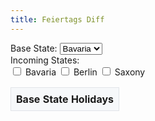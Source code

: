 ```yaml
---
title: Feiertags Diff
---
```


<div>
  <label for="base-state">Base State:</label>
  <select id="base-state" name="base-state" onchange="compareHolidays()">
    <option value="Bavaria">Bavaria</option>
    <option value="Berlin">Berlin</option>
    <option value="Saxony">Saxony</option>
    <!-- Add more states as needed -->
  </select>
</div>
<div>
  <label for="compare-states">Incoming States:</label>
  <div id="compare-states">
    <label><input type="checkbox" name="compare-state" value="Bavaria" onchange="compareHolidays()"> Bavaria</label>
    <label><input type="checkbox" name="compare-state" value="Berlin" onchange="compareHolidays()"> Berlin</label>
    <label><input type="checkbox" name="compare-state" value="Saxony" onchange="compareHolidays()"> Saxony</label>
    <!-- Add more states as needed -->
  </div>
</div>
<!-- Removed the button -->
<div id="result" class="diff-container">
  <table id="holidays-table">
    <thead>
      <tr>
        <th id="base-state-header">Base State Holidays</th>
        <!-- Compare state headers will be dynamically added here -->
      </tr>
    </thead>
    <tbody id="holidays-table-body">
      <!-- Holiday rows will be dynamically added here -->
    </tbody>
  </table>
</div>

<style>
    .main-content {
        max-width: 80%;
        margin: 0 auto;
    }
    .diff-container {
        overflow: hidden;
    }
    table {
        border-collapse: collapse;
        table-layout: fixed;
    }

    th, td {
        padding: 8px;
        border: 1px solid #e1e4e8;
        text-align: left;
    }
    th {
        background-color: #f6f8fa;
    }
    tr:nth-child(odd) {
        background-color: #f6f8fa;
    }
    .added {
        background-color: #e6ffed;
        color: #22863a;
    }
    .removed {
        background-color: #ffeef0;
        color: #cb2431;
    }
</style>
<script>
  const holidays = {
    Bavaria: [
      { date: '2024-01-01', name: 'Neujahrstag' },
      { date: '2024-01-06', name: 'Heilige Drei Könige' },
      { date: '2024-03-29', name: 'Karfreitag' },
      { date: '2024-04-01', name: 'Ostermontag' },
      { date: '2024-05-01', name: 'Tag der Arbeit' },
      { date: '2024-05-09', name: 'Christi Himmelfahrt' },
      { date: '2024-05-20', name: 'Pfingstmontag' },
      { date: '2024-05-30', name: 'Fronleichnam' },
      { date: '2024-08-15', name: 'Mariä Himmelfahrt' },
      { date: '2024-10-03', name: 'Tag der Deutschen Einheit' },
      { date: '2024-10-31', name: 'Reformationstag' },
      { date: '2024-11-01', name: 'Allerheiligen' },
      { date: '2024-12-25', name: 'Erster Weihnachtstag' },
      { date: '2024-12-26', name: 'Zweiter Weihnachtstag' }
    ],
    Berlin: [
      { date: '2024-01-01', name: 'Neujahrstag' },
      { date: '2024-03-29', name: 'Karfreitag' },
      { date: '2024-04-01', name: 'Ostermontag' },
      { date: '2024-05-01', name: 'Tag der Arbeit' },
      { date: '2024-05-09', name: 'Christi Himmelfahrt' },
      { date: '2024-05-20', name: 'Pfingstmontag' },
      { date: '2024-10-03', name: 'Tag der Deutschen Einheit' },
      { date: '2024-12-25', name: 'Erster Weihnachtstag' },
      { date: '2024-12-26', name: 'Zweiter Weihnachtstag' }
    ],
    Saxony: [
      { date: '2024-01-01', name: 'Neujahrstag' },
      { date: '2024-03-29', name: 'Karfreitag' },
      { date: '2024-04-01', name: 'Ostermontag' },
      { date: '2024-05-01', name: 'Tag der Arbeit' },
      { date: '2024-05-09', name: 'Christi Himmelfahrt' },
      { date: '2024-05-20', name: 'Pfingstmontag' },
      { date: '2024-10-03', name: 'Tag der Deutschen Einheit' },
      { date: '2024-10-31', name: 'Reformationstag' },
      { date: '2024-11-20', name: 'Buß- und Bettag' },
      { date: '2024-12-25', name: 'Erster Weihnachtstag' },
      { date: '2024-12-26', name: 'Zweiter Weihnachtstag' }
    ]
    // Add more states and their holidays as needed
  };

  function getQueryParams() {
    const params = new URLSearchParams(window.location.search);
    return {
      currentState: params.get('currentState'),
      incomingStates: params.get('incomingStates') ? params.get('incomingStates').split(',') : []
    };
  }

  function updateURL(baseState, compareStates) {
    const params = new URLSearchParams();
    params.set('currentState', baseState);
    params.set('incomingStates', compareStates.join(','));
    const newUrl = `${window.location.pathname}?${params.toString()}`;
    window.history.pushState({}, '', newUrl);
  }

  function compareHolidays() {
    const baseState = document.getElementById('base-state').value;
    let compareStates = Array.from(document.querySelectorAll('input[name="compare-state"]:checked')).map(el => el.value);

    updateURL(baseState, compareStates);

    const baseHolidays = holidays[baseState] || [];
    const holidaysTableBody = document.getElementById('holidays-table-body');
    const holidaysTableHead = document.querySelector('#holidays-table thead tr');
    const baseStateHeader = document.getElementById('base-state-header');

    holidaysTableBody.innerHTML = '';
    baseStateHeader.textContent = `Current: ${baseState}`;
    holidaysTableHead.innerHTML = `<th id="base-state-header">Current: ${baseState}</th>`;

    // Remove the base state from the compare states if it is selected
    compareStates = compareStates.filter(state => state !== baseState);

    compareStates.forEach(state => {
      const th = document.createElement('th');
      th.textContent = `Incoming: ${state}`;
      holidaysTableHead.appendChild(th);
    });

    const allDates = new Set(baseHolidays.map(holiday => holiday.date));
    compareStates.forEach(state => {
      holidays[state].forEach(holiday => allDates.add(holiday.date));
    });

    allDates.forEach(date => {
      const tr = document.createElement('tr');
      const baseHoliday = baseHolidays.find(h => h.date === date);
      const baseTd = document.createElement('td');
      if (baseHoliday) {
        baseTd.textContent = `${baseHoliday.date} - ${baseHoliday.name}`;
      } else {
        baseTd.textContent = 'Not a holiday';
        baseTd.classList.add('removed');
      }
      tr.appendChild(baseTd);

      compareStates.forEach(state => {
        const td = document.createElement('td');
        const stateHoliday = holidays[state].find(h => h.date === date);
        if (stateHoliday) {
          td.textContent = `${stateHoliday.date} - ${stateHoliday.name}`;
          if (!baseHoliday) {
            td.classList.add('added');
          }
        } else {
          td.textContent = 'Not a holiday';
          td.classList.add('removed');
        }
        tr.appendChild(td);
      });

      holidaysTableBody.appendChild(tr);
    });

    // Remove the checkbox for the selected base state
    document.querySelectorAll('input[name="compare-state"]').forEach(checkbox => {
      checkbox.parentElement.style.display = checkbox.value === baseState ? 'none' : 'block';
    });
  }

  document.addEventListener('DOMContentLoaded', () => {
    const { currentState, incomingStates } = getQueryParams();
    if (currentState) {
      document.getElementById('base-state').value = currentState;
    }
    incomingStates.forEach(state => {
      const checkbox = document.querySelector(`input[name="compare-state"][value="${state}"]`);
      if (checkbox) {
        checkbox.checked = true;
      }
    });
    compareHolidays();
  });
</script>
